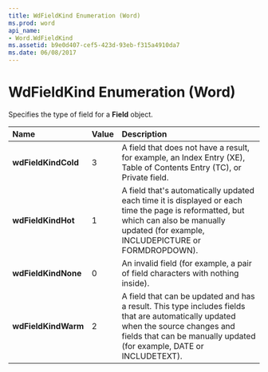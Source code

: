 ```yaml
---
title: WdFieldKind Enumeration (Word)
ms.prod: word
api_name:
- Word.WdFieldKind
ms.assetid: b9e0d407-cef5-423d-93eb-f315a4910da7
ms.date: 06/08/2017
---
```



# WdFieldKind Enumeration (Word)

Specifies the type of field for a **Field** object.



|**Name**|**Value**|**Description**|
|:-----|:-----|:-----|
| **wdFieldKindCold**|3|A field that does not have a result, for example, an Index Entry (XE), Table of Contents Entry (TC), or Private field.|
| **wdFieldKindHot**|1|A field that's automatically updated each time it is displayed or each time the page is reformatted, but which can also be manually updated (for example, INCLUDEPICTURE or FORMDROPDOWN).|
| **wdFieldKindNone**|0|An invalid field (for example, a pair of field characters with nothing inside).|
| **wdFieldKindWarm**|2|A field that can be updated and has a result. This type includes fields that are automatically updated when the source changes and fields that can be manually updated (for example, DATE or INCLUDETEXT).|

